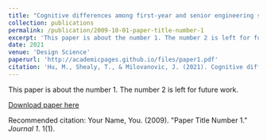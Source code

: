 ```yaml
---
title: "Cognitive differences among first-year and senior engineering students when generating design solutions with and without additional dimensions of sustainability"
collection: publications
permalink: /publication/2009-10-01-paper-title-number-1
excerpt: 'This paper is about the number 1. The number 2 is left for future work.'
date: 2021
venue: 'Design Science'
paperurl: 'http://academicpages.github.io/files/paper1.pdf'
citation: 'Hu, M., Shealy, T., & Milovanovic, J. (2021). Cognitive differences among first-year and senior engineering students when generating design solutions with and without additional dimensions of sustainability. Design Science, 7.'
---
```

This paper is about the number 1. The number 2 is left for future work.

[Download paper here](https://www.cambridge.org/core/services/aop-cambridge-core/content/view/55B6D539BAA9C4DBFAE4BCAF88F00BBC/S2053470121000032a.pdf/div-class-title-cognitive-differences-among-first-year-and-senior-engineering-students-when-generating-design-solutions-with-and-without-additional-dimensions-of-sustainability-div.pdf)

Recommended citation: Your Name, You. (2009). "Paper Title Number 1." <i>Journal 1</i>. 1(1).
